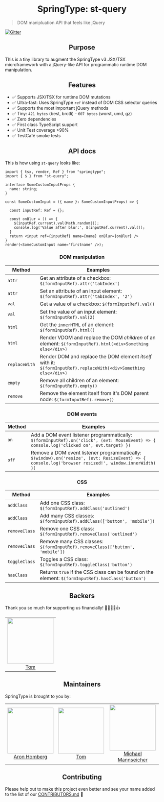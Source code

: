 <h1 align="center">SpringType: st-query</h1>

> DOM manipluation API that feels like jQuery

[![Gitter](https://badges.gitter.im/springtype-official/springtype.svg)](https://gitter.im/springtype-official/springtype?utm_source=badge&utm_medium=badge&utm_campaign=pr-badge)

<h2 align="center">Purpose</h2>

This is a tiny library to augment the SpringType v3 JSX/TSX microframework with a jQuery-like API for programmatic runtime DOM manipulation.

<h2 align="center">Features</h2>

- ✅ Supports JSX/TSX for runtime DOM mutations
- ✅ Ultra-fast: Uses SpringType `ref` instead of DOM CSS selector queries
- ✅ Supports the most important jQuery methods
- ✅ Tiny: `421 bytes` (best, brotli) - `607 bytes` (worst, umd, gz)
- ✅ Zero dependencies
- ✅ First class TypeScript support
- ✅ Unit Test coverage >90%
- ✅ TestCafé smoke tests

<h2 align="center">API docs</h2>

This is how using `st-query` looks like:

```tsx
import { tsx, render, Ref } from "springtype";
import { $ } from "st-query";

interface SomeCustomInputProps {
  name: string;
}

const SomeCustomInput = ({ name }: SomeCustomInputProps) => {

  const inputRef: Ref = {};
  
  const onBlur = () => {
    $(inputRef.current).val(Math.random());
    console.log('Value after blur:', $(inputRef.current).val());
  }
  return <input ref={inputRef} name={name} onBlur={onBlur} />
}
render(<SomeCustomInput name="firstname" />);
```

<h3 align="center">DOM manipulation</h3>

Method        | Examples        
------------- |------------- 
`attr` | Get an attribute of a checkbox: `$(formInputRef).attr('tabIndex')`
`attr` | Set an attribute of an input element: `$(formInputRef).attr('tabIndex', '2')`
`val` | Get a value of a checkbox: `$(formInputRef).val()`
`val` | Set the value of an input element: `$(formInputRef).val(2)`
`html` | Get the `innerHTML` of an element: `$(formInputRef).html()`
`html` | Render VDOM and replace the DOM *children* of an element: `$(formInputRef).html(<div>Something else</div>)`
`replaceWith` | Render DOM and replace the DOM element *itself* with it: `$(formInputRef).replaceWith(<div>Something else</div>)`
`empty` | Remove all children of an element: `$(formInputRef).empty()`
`remove` | Remove the element itself from it's DOM parent node: `$(formInputRef).remove()`

<h3 align="center">DOM events</h3>

Method        | Examples        
------------- |------------- 
`on` | Add a DOM event listener programmatically: `$(formInputRef).on('click', (evt: MouseEvent) => { console.log('clicked on', evt.target) })`
`off` | Remove a DOM event listener programmatically: `$(window).on('resize', (evt: ResizeEvent) => { console.log('browser resized!', window.innerWidth) })`

<h3 align="center">CSS</h3>

Method        | Examples        
------------- |------------- 
`addClass` | Add one CSS class: `$(formInputRef).addClass('outlined')`
`addClass` | Add many CSS classes: `$(formInputRef).addClass(['button', 'mobile'])`
`removeClass` | Remove one CSS class: `$(formInputRef).removeClass('outlined')`
`removeClass` | Remove many CSS classes: `$(formInputRef).removeClass(['button', 'mobile'])`
`toggleClass` | Toggles a CSS class: `$(formInputRef).toggleClass('button')`
`hasClass` | Returns `true` if the CSS class can be found on the element: `$(formInputRef).hasClass('button')`

<h2 align="center">Backers</h2>

Thank you so much for supporting us financially! 🙏🏻😎🥳👍

<table>
  <tbody>
    <tr>
      <td align="center">
        <img width="150" height="150"
        src="https://avatars2.githubusercontent.com/u/17221813?v=4&s=150">
        </br>
        <a href="https://github.com/jsdevtom">Tom</a>
      </td>
    </tr>
  <tbody>
</table>

<h2 align="center">Maintainers</h2>

SpringType is brought to you by:

<table>
  <tbody>
    <tr>
      <td align="center">
        <img width="150" height="150"
        src="https://avatars3.githubusercontent.com/u/454817?v=4&s=150">
        </br>
        <a href="https://github.com/kyr0">Aron Homberg</a>
      </td>
      <td align="center">
        <img width="150" height="150"
        src="https://avatars2.githubusercontent.com/u/17221813?s=150&v=4">
        </br>
        <a href="https://github.com/jsdevtom">Tom</a>
      </td>
      <td align="center">
        <img width="150" height="150"
        src="https://avatars2.githubusercontent.com/u/12079044?s=150&v=4">
        </br>
        <a href="https://github.com/mansi1">Michael Mannseicher</a>
      </td>
    </tr>
  <tbody>
</table>

<h2 align="center">Contributing</h2>

Please help out to make this project even better and see your name added to the list of our
[CONTRIBUTORS.md](./CONTRIBUTORS.md) :tada:
